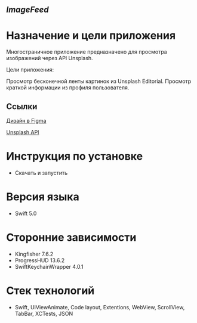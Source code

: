 ## *ImageFeed*
# Назначение и цели приложения

Многостраничное приложение предназначено для просмотра изображений через API Unsplash.

Цели приложения:

Просмотр бесконечной ленты картинок из Unsplash Editorial.
Просмотр краткой информации из профиля пользователя.

## **Ссылки**

[Дизайн в Figma](https://www.figma.com/file/l0IMG3Eys35fUrbvArtwsR/YP-Quiz?node-id=34%3A243](https://www.figma.com/file/HyDfKh5UVPOhPZIhBqIm3q/Image-Feed-(YP)?type=design&node-id=334-4892&mode=design))

[Unsplash API](https://www.figma.com/file/l0IMG3Eys35fUrbvArtwsR/YP-Quiz?node-id=34%3A243](https://unsplash.com/documentation))

# Инструкция по установке
- Скачать и запустить

# Версия языка
- Swift 5.0

# Сторонние зависимости
- Kingfisher 7.6.2
- ProgressHUD 13.6.2
- SwiftKeychainWrapper 4.0.1

# Стек технологий
- Swift, UIViewAnimate, Code layout, Extentions, WebView, ScrollView, TabBar, XCTests,
JSON
